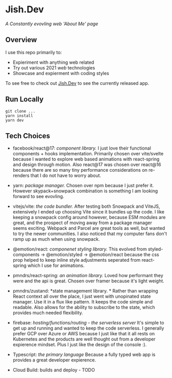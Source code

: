 # Jish.Dev

*A Constantly evovling web 'About Me' page*

## Overview

I use this repo primarily to:
 * Expieriment with anything web related
 * Try out various 2021 *web* technologies 
 * Showcase and expierment with coding styles

To see free to check out [Jish.Dev](https://www.jish.dev) to see the currently released app.

## Run Locally
```
git clone ...
yarn install
yarn dev
```

## Tech Choices
* facebook/react@17: *component library.*
  I just love their functional components + hooks implementation. Primarily chosen over vite/svelte because I wanted to explore web based animations with react-spring and design through motion. Also react@17 was chosen over react@16 because there are so many tiny performance considerations on re-renders that I do not have to worry about. 

* yarn: *package manager.*
  Chosen over npm because I just prefer it. However skypack+snowpack combination is something I am looking forward to see evovling.

* vitejs/vite: *the code bundler.*
  After testing both Snowpack and ViteJS, extensively I ended up choosing Vite since it bundles up the code. I like keeping a snowpack config around however, because ESM modules are great, and the prospect of moving away from a package manager seems exciting. Webpack and Parcel are great tools as well, but wanted to try the newer communities. I also noticed that my computer fans don't ramp up as much when using snowpack. 

* @emotion/react: *componenet styling library.*
  This evolved from styled-components -> @emotion/styled -> @emotion/react because the css prop helped to keep inline style adjustments seperated from react-spring which I use for animations.

* pmndrs/react-spring: *an animation library.*
  Loved how performant they were and the api is great. Chosen over framer because it's light weight. 

* pmndrs/zustand: *state management library. *
  Rather than wrapping React context all over the place, I just went with unopinated state manager. Use it in a flux like pattern. It keeps the code simple and readable. Also allows for the ability to subscribe to the state, which provides much needed flexibility.

* firebase: *hosting/functions/routing - the serverless server*
  It's simple to get up and running and wanted to keep the code serverless. I generally prefer GCP over Azure or AWS because I just like that it all rests on Kubernetes and the products are well thought out from a developer expierence mindset. Plus I just like the design of the console :). 

* Typescript: *the primary language*
  Because a fully typed web app is provides a great developer expierence. 

* Cloud Build: builds and deploy - TODO